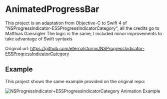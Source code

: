 # AnimatedProgressBar

This project is an adaptation from Objective-C to Swift 4 of "NSProgressIndicator-ESSProgressIndicatorCategory", all the credits go to Matthias Gansrigler
The logic is the same, I included minor improvements to take advantage of Swift syntaxis

Original url: https://github.com/eternalstorms/NSProgressIndicator-ESSProgressIndicatorCategory

## Example

This project shows the same example provided on the original repo:

![NSProgressIndicator+ESSProgressIndicatorCategory Animation Example](https://eternalstorms.files.wordpress.com/2015/05/progbaranimation.gif "NSProgressIndicator+ESSProgressIndicatorCategory Animation Example")

